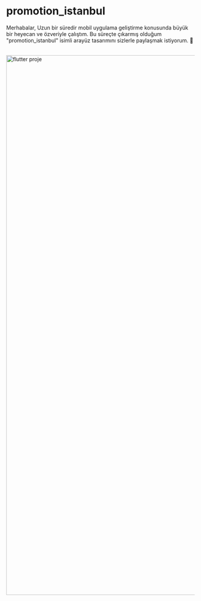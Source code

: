 # promotion_istanbul

Merhabalar, Uzun bir süredir mobil uygulama geliştirme konusunda büyük bir heyecan ve özveriyle çalıştım. Bu süreçte çıkarmış olduğum "promotion_istanbul" isimli arayüz tasarımını sizlerle paylaşmak istiyorum. 💫
<br>
<br>


<img width="1440" alt="flutter proje" src="https://github.com/edaaydin/Mobil_App2/assets/119500243/212808ed-927f-476b-a504-24da71ad9a7c">
